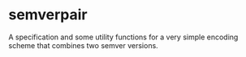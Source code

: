 # semverpair
A specification and some utility functions for a very simple encoding scheme that combines two semver versions.
